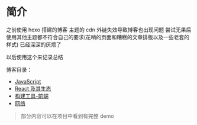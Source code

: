 # 简介
之前使用 hexo 搭建的博客 主题的 cdn 外链失效导致博客也出现问题 尝试无果后使用其他主题都不符合自己的要求(花哨的页面和糟糕的文章排版以及一些老套的样式) 已经深深的厌烦了

以后使用这个来记录总结

博客目录：
- [JavaScript](https://github.com/xiaochengzi6/Blog/projects/1)
- [React 及其生态](https://github.com/xiaochengzi6/Blog/projects/2)
- [构建工具-前端](https://github.com/xiaochengzi6/Blog/projects/3)
- [网络](https://github.com/xiaochengzi6/Blog/projects/5)

> 部分内容可以在项目中看到有完整 demo
